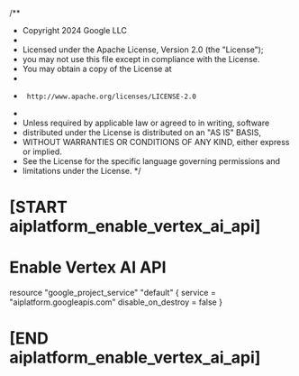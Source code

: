 /**
 * Copyright 2024 Google LLC
 *
 * Licensed under the Apache License, Version 2.0 (the "License");
 * you may not use this file except in compliance with the License.
 * You may obtain a copy of the License at
 *
 *      http://www.apache.org/licenses/LICENSE-2.0
 *
 * Unless required by applicable law or agreed to in writing, software
 * distributed under the License is distributed on an "AS IS" BASIS,
 * WITHOUT WARRANTIES OR CONDITIONS OF ANY KIND, either express or implied.
 * See the License for the specific language governing permissions and
 * limitations under the License.
 */

# [START aiplatform_enable_vertex_ai_api]
# Enable Vertex AI API
resource "google_project_service" "default" {
  service            = "aiplatform.googleapis.com"
  disable_on_destroy = false
}
# [END aiplatform_enable_vertex_ai_api]